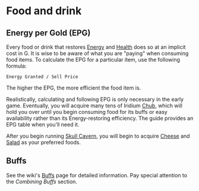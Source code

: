 # Food and drink

## Energy per Gold (EPG)

Every food or drink that restores [Energy](https://stardewvalleywiki.com/Energy) and [Health](https://stardewvalleywiki.com/Health) does so at an implicit cost in G. It is wise to be aware of what you are "paying" when consuming food items. To calculate the EPG for a particular item, use the following formula:
```
Energy Granted / Sell Price
```
The higher the EPG, the more efficient the food item is.

Realistically, calculating and following EPG is only necessary in the early game. Eventually, you will acquire many tens of Iridium [Chub](https://stardewvalleywiki.com/Chub), which will hold you over until you begin consuming food for its buffs or easy availability rather than its Energy-restoring efficiency. The guide provides an EPG table when you'll need it.

After you begin running [Skull Cavern](https://stardewvalleywiki.com/Skull_Cavern), you will begin to acquire [Cheese](https://stardewvalleywiki.com/Cheese) and [Salad](https://stardewvalleywiki.com/Salad) as your preferred foods.

## Buffs

See the wiki's [Buffs](https://stardewvalleywiki.com/Buffs) page for detailed information. Pay special attention to the *Combining Buffs* section.
